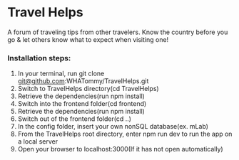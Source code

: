 # Travel Helps
A forum of traveling tips from other travelers. Know the country before you go & let others know 
what to expect when visiting one!

### Installation steps: 

  1. In your terminal, run git clone git@github.com:WHATommy/TravelHelps.git
  2. Switch to TravelHelps directory(cd TravelHelps)
  3. Retrieve the dependencies(run npm install)
  4. Switch into the frontend folder(cd frontend)
  5. Retrieve the dependencies(run npm install)
  6. Switch out of the frontend folder(cd ..)
  7. In the config folder, insert your own nonSQL database(ex. mLab)
  8. From the TravelHelps root directory, enter npm run dev to run the app on a local server
  9. Open your browser to localhost:3000(If it has not open automatically)
